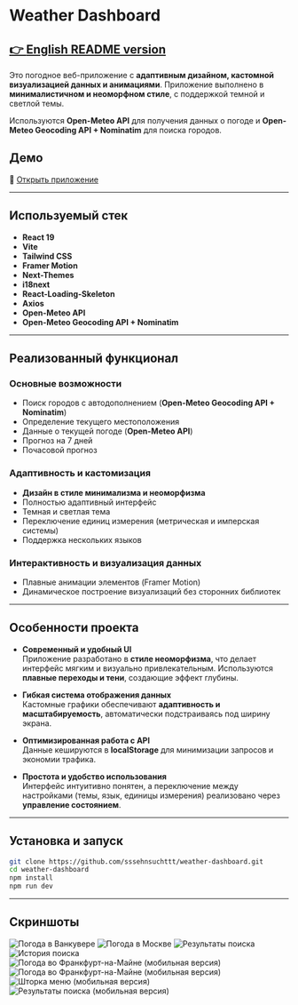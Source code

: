 # Weather Dashboard

## [👉 **English README version**](/README.en.md)

Это погодное веб-приложение с **адаптивным дизайном, кастомной визуализацией данных и анимациями**. Приложение выполнено в **минималистичном и неоморфном стиле**, с поддержкой темной и светлой темы.  

Используются **Open-Meteo API** для получения данных о погоде и **Open-Meteo Geocoding API + Nominatim** для поиска городов.

## Демо
🔗 [Открыть приложение](https://sssehnsuchttt.github.io/weather-dashboard/)  

---

## Используемый стек

- **React 19**
- **Vite**
- **Tailwind CSS**
- **Framer Motion**
- **Next-Themes**
- **i18next**
- **React-Loading-Skeleton**
- **Axios**
- **Open-Meteo API**
- **Open-Meteo Geocoding API + Nominatim**

---

## Реализованный функционал

### Основные возможности
- Поиск городов с автодополнением (**Open-Meteo Geocoding API + Nominatim**)  
- Определение текущего местоположения  
- Данные о текущей погоде (**Open-Meteo API**)  
- Прогноз на 7 дней  
- Почасовой прогноз  

### Адаптивность и кастомизация
- **Дизайн в стиле минимализма и неоморфизма**  
- Полностью адаптивный интерфейс
- Темная и светлая тема  
- Переключение единиц измерения (метрическая и имперская системы)  
- Поддержка нескольких языков  

### Интерактивность и визуализация данных
- Плавные анимации элементов (Framer Motion)  
- Динамическое построение визуализаций без сторонних библиотек  

---

## Особенности проекта

- **Современный и удобный UI**  
Приложение разработано в **стиле неоморфизма**, что делает интерфейс мягким и визуально привлекательным. Используются **плавные переходы и тени**, создающие эффект глубины.  

- **Гибкая система отображения данных**  
Кастомные графики обеспечивают **адаптивность и масштабируемость**, автоматически подстраиваясь под ширину экрана.  

- **Оптимизированная работа с API**  
Данные кешируются в **localStorage** для минимизации запросов и экономии трафика.  

- **Простота и удобство использования**  
Интерфейс интуитивно понятен, а переключение между настройками (темы, язык, единицы измерения) реализовано через **управление состоянием**.  

---

## Установка и запуск

```sh
git clone https://github.com/sssehnsuchttt/weather-dashboard.git
cd weather-dashboard
npm install
npm run dev
```

---

## Скриншоты

![Погода в Ванкувере](img/image_2025-03-11_03-15-14.png)
![Погода в Москве](img/image_2025-03-11_03-15-13.png)
![Результаты поиска](img/image_2025-03-11_03-15-14%20(2).png)
![История поиска](img/image_2025-03-11_03-15-14%20(3).png)
![Погода во Франкфурт-на-Майне (мобильная версия)](img/image_2025-03-11_03-15-15.png) ![Погода во Франкфурт-на-Майне (мобильная версия)](img/image_2025-03-11_03-15-15%20(2).png)
![Шторка меню (мобильная версия)](img/image_2025-03-11_03-15-15%20(3).png) ![Результаты поиска (мобильная версия)](img/image_2025-03-11_03-15-15%20(4).png)
